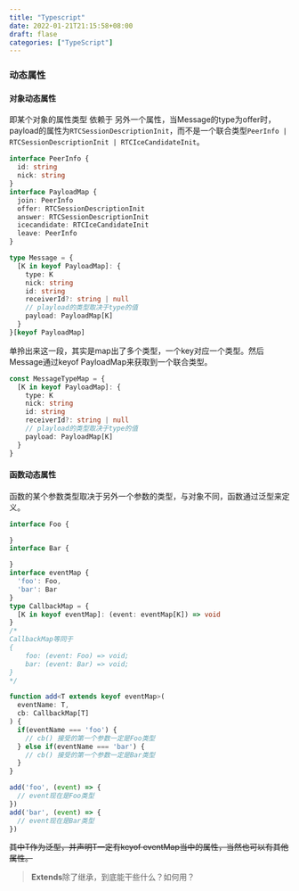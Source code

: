 ```yaml
---
title: "Typescript"
date: 2022-01-21T21:15:58+08:00
draft: flase
categories: ["TypeScript"]
---
```


### 动态属性

#### 对象动态属性

即某个对象的属性类型 依赖于 另外一个属性，当Message的type为offer时，payload的属性为`RTCSessionDescriptionInit`，而不是一个联合类型`PeerInfo | RTCSessionDescriptionInit | RTCIceCandidateInit`。
```ts
interface PeerInfo {
  id: string
  nick: string
}
interface PayloadMap {
  join: PeerInfo
  offer: RTCSessionDescriptionInit
  answer: RTCSessionDescriptionInit
  icecandidate: RTCIceCandidateInit
  leave: PeerInfo
}

type Message = {
  [K in keyof PayloadMap]: {
    type: K
    nick: string
    id: string
    receiverId?: string | null
    // playload的类型取决于type的值
    payload: PayloadMap[K]
  }
}[keyof PayloadMap]

```

单拎出来这一段，其实是map出了多个类型，一个key对应一个类型。然后Message通过keyof PayloadMap来获取到一个联合类型。
```ts
const MessageTypeMap = {
  [K in keyof PayloadMap]: {
    type: K
    nick: string
    id: string
    receiverId?: string | null
    // playload的类型取决于type的值
    payload: PayloadMap[K]
  }
}
```


#### 函数动态属性

函数的某个参数类型取决于另外一个参数的类型，与对象不同，函数通过泛型来定义。
```ts
interface Foo {

}
interface Bar {

}
interface eventMap {
  'foo': Foo,
  'bar': Bar
}
type CallbackMap = {
  [K in keyof eventMap]: (event: eventMap[K]) => void
}
/*
CallbackMap等同于
{
    foo: (event: Foo) => void;
    bar: (event: Bar) => void;
}
*/

function add<T extends keyof eventMap>(
  eventName: T,
  cb: CallbackMap[T]
) {
  if(eventName === 'foo') {
    // cb() 接受的第一个参数一定是Foo类型
  } else if(eventName === 'bar') {
    // cb() 接受的第一个参数一定是Bar类型
  }
}

add('foo', (event) => {
  // event现在是Foo类型
})
add('bar', (event) => {
  // event现在是Bar类型
})
```
~~其中T作为泛型，并声明T一定有keyof eventMap当中的属性，当然也可以有其他属性。~~

> **Extends**除了继承，到底能干些什么？如何用？